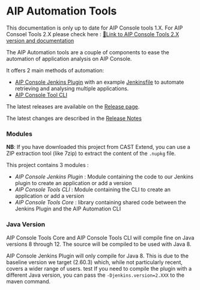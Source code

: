 # AIP Automation Tools

This documentation is only up to date for AIP Console tools 1.X. For AIP Consoel Tools 2.X please check here :
[📄Link to AIP Console Tools 2.X version and documentation](https://github.com/CAST-Extend/com.castsoftware.aip.console.tools/tree/v2)

The AIP Automation tools are a couple of components to ease the automation of application analysis on AIP Console.

It offers 2 main methods of automation:
* [AIP Console Jenkins Plugin](./aip-console-jenkins/README.md) with an example [Jenkinsfile](./aip-console-jenkins/examples/dynamic-pipeline-example/README.md) to automate retrieving and analysing multiple applications.
* [AIP Console Tool CLI](./aip-console-tools-cli/README.md)

The latest releases are available on the [Release page](https://github.com/CAST-Extend/com.castsoftware.aip.console.tools/releases).

The latest changes are described in the [Release Notes](./RELEASE-NOTES.md)

### Modules

**NB**: If you have downloaded this project from CAST Extend, you can use a ZIP extraction tool (like 7zip) to extract the content of the `.nupkg` file.

This project contains 3 modules :

* *AIP Console Jenkins Plugin* : Module containing the code to our Jenkins plugin to create an application or add a version
* *AIP Console Tools CLI* : Module containing the CLI to create an application or add a version
* *AIP Console Tools Core* : library containing shared code between the Jenkins Plugin and the AIP Automation CLI

### Java Version

AIP Console Tools Core and AIP Console Tools CLI will compile fine on Java versions 8 through 12. The source will be compiled to be used with Java 8.

AIP Console Jenkins Plugin will only compile for Java 8. This is due to the baseline version we target (2.60.3) which, while not particularly recent, covers a wider range of users.
test
If you need to compile the plugin with a different Java version, you can pass the `-Djenkins.version=2.XXX` to the maven command.
